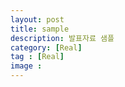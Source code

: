 ```yaml
---
layout: post
title: sample
description: 발표자료 샘플
category: [Real]
tag : [Real]
image : 
---
```

<span class="image fit">
<img src="{% link assets/images/ppt/sample/0.jpg %}" alt="" />
</span>
<span class="image fit">
<img src="{% link assets/images/ppt/sample/1.jpg %}" alt="" />
</span>
<span class="image fit">
<img src="{% link assets/images/ppt/sample/2.jpg %}" alt="" />
</span>

